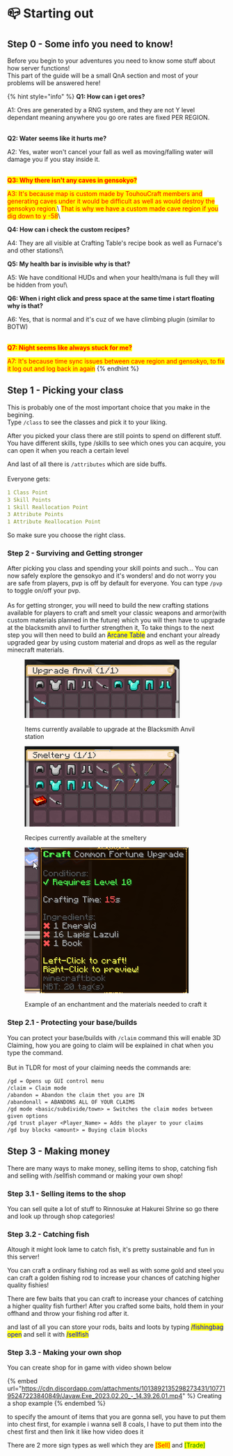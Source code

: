 # 📪 Starting out

## Step 0 - Some info you need to know!

Before you begin to your adventures you need to know some stuff about how server functions!\
This part of the guide will be a small QnA section and most of your problems will be answered here!

{% hint style="info" %}
**Q1: How can i get ores?**

A1: Ores are generated by a RNG system, and they are not Y level dependant meaning anywhere you go ore rates are fixed PER REGION.

\
**Q2: Water seems like it hurts me?**

A2: Yes, water won't cancel your fall as well as moving/falling water will damage you if you stay inside it.

\
<mark style="color:red;">**Q3: Why there isn't any caves in gensokyo?**</mark>

<mark style="color:red;">A3: It's because map is custom made by TouhouCraft members and generating caves under it would be difficult as well as would destroy the gensokyo region.</mark>\ <mark style="color:red;">That is why we have a custom made cave region if you dig down to y -58</mark>\\

**Q4: How can i check the custom recipes?**

A4: They are all visible at Crafting Table's recipe book as well as Furnace's and other stations!\\

**Q5: My health bar is invisible why is that?**

A5: We have conditional HUDs and when your health/mana is full they will be hidden from you!\\

**Q6: When i right click and press space at the same time i start floating why is that?**

A6: Yes, that is normal and it's cuz of we have climbing plugin (similar to BOTW)

\
<mark style="color:red;">**Q7: Night seems like always stuck for me?**</mark>

<mark style="color:red;">A7: It's because time sync issues between cave region and gensokyo, to fix it log out and log back in again</mark>
{% endhint %}

## Step 1 - Picking your class

This is probably one of the most important choice that you make in the begining.\
Type `/class` to see the classes and pick it to your liking.

After you picked your class there are still points to spend on different stuff.\
You have different skills, type /skills to see which ones you can acquire, you can open it when you reach a certain level

And last of all there is `/attributes` which are side buffs.\
\
Everyone gets:

```yaml
1 Class Point
3 Skill Points
1 Skill Reallocation Point
3 Attribute Points
1 Attribute Reallocation Point
```

So make sure you choose the right class.

### Step 2 - Surviving and Getting stronger

After picking you class and spending your skill points and such... You can now safely explore the gensokyo and it's wonders! and do not worry you are safe from players, pvp is off by default for everyone. You can type `/pvp` to toggle on/off your pvp.\
\
As for getting stronger, you will need to build the new crafting stations available for players to craft and smelt your classic weapons and armor(with custom materials planned in the future) which you will then have to upgrade at the blacksmith anvil to further strengthen it, To take things to the next step you will then need to build an <mark style="color:blue;">Arcane Table</mark> and enchant your already upgraded gear by using custom material and drops as well as the regular minecraft materials.

<div>

<figure><img src="../.gitbook/assets/anvil.png" alt=""><figcaption><p>Items currently available to upgrade at the Blacksmith Anvil station</p></figcaption></figure>

 

<figure><img src="../.gitbook/assets/smeltery.png" alt=""><figcaption><p>Recipes currently available at the smeltery</p></figcaption></figure>

</div>

<figure><img src="../.gitbook/assets/enchant.png" alt=""><figcaption><p>Example of an enchantment and the materials needed to craft it</p></figcaption></figure>

### Step 2.1 - Protecting your base/builds

You can protect your base/builds with `/claim` command this will enable 3D Claiming, how you are going to claim will be explained in chat when you type the command.\
\
But in TLDR for most of your claiming needs the commands are:

```
/gd = Opens up GUI control menu
/claim = Claim mode
/abandon = Abandon the claim thet you are IN
/abandonall = ABANDONS ALL OF YOUR CLAIMS
/gd mode <basic/subdivide/town> = Switches the claim modes between given options
/gd trust player <Player_Name> = Adds the player to your claims
/gd buy blocks <amount> = Buying claim blocks
```

## Step 3 - Making money

There are many ways to make money, selling items to shop, catching fish and selling with /sellfish command or making your own shop!

### Step 3.1 - Selling items to the shop

You can sell quite a lot of stuff to Rinnosuke at Hakurei Shrine so go there and look up through shop categories!

### Step 3.2 - Catching fish

Altough it might look lame to catch fish, it's pretty sustainable and fun in this server!

You can craft a ordinary fishing rod as well as with some gold and steel you can craft a golden fishing rod to increase your chances of catching higher quality fishies!

There are few baits that you can craft to increase your chances of catching a higher quality fish further! After you crafted some baits, hold them in your offhand and throw your fishing rod after it.

and last of all you can store your rods, baits and loots by typing <mark style="color:blue;">/fishingbag open</mark> and sell it with <mark style="color:blue;">/sellfish</mark>

### Step 3.3 - Making your own shop

You can create shop for in game with video shown below

{% embed url="https://cdn.discordapp.com/attachments/1013892135298273431/1077195247223840849/Javaw.Exe_2023.02.20_-_14.39.26.01.mp4" %}
Creating a shop example
{% endembed %}

to specify the amount of items that you are gonna sell, you have to put them into chest first, for example i wanna sell 8 coals, I have to put them into the chest first and then link it like how video does it

There are 2 more sign types as well which they are <mark style="color:red;">\[Sell]</mark> and <mark style="color:green;">\[Trade]</mark>
